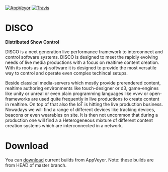 [![AppVeyor](https://ci.appveyor.com/api/projects/status/u9l11pqpdx2u0pnq?svg=true)](https://ci.appveyor.com/project/disco/disco)
[![Travis](https://travis-ci.org/dis-co/disco.svg?branch=master)](https://travis-ci.org/dis-co/disco)


# DISCO
**Distributed Show Control**  

DISCO is a next generation live performance framework to interconnect and control software systems. DISCO is designed to meet the rapidly evolving needs of live media productions with a focus on realtime content creation. With its roots as a vj-software it is designed to provide the most versatile way to control and operate even complex techincal setups.

Beside classical media-servers which mostly provide prerendered content, realtime authoring environments like touch-designer or d3, game-engines like unity or unreal or even plain programming languages like vvvv or open-frameworks are used quite frequently in live productions to create content in realtime. On top of that also the IoT is hitting the live production business. Nowadays we will find a range of different devices like tracking devices, beacons or even wearables on site. It is then not uncommon that during a production one will find a a Heterogeneous mixture of different content creation systems which are interconnected in a network.


# Download

You can [download](https://ci.appveyor.com/project/disco/disco/build/artifacts) current builds from AppVeyor. Note: these builds are from HEAD of master branch.

